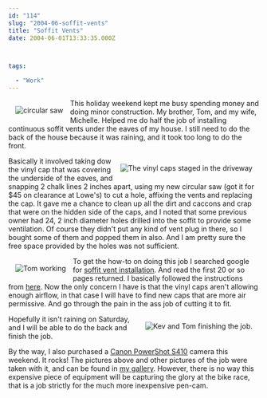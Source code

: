 ```yaml
---
id: "114"
slug: "2004-06-soffit-vents"
title: "Soffit Vents"
date: 2004-06-01T13:33:35.000Z



tags:

  - "Work"
---
```

<div class="sqs-html-content">
  <p><img style="float:left;margin:1em;" src="/images/circular-saw.jpg" alt="circular saw"/>This holiday weekend kept me busy spending money and doing minor construction.  My brother, Tom, and my wife, Michelle.  Helped me do half the job of installing continuous soffit vents under the eaves of my house.  I still need to do the back of the house because it was raining, and it took too long to do the front.</p>
<p><img style="float:right;margin:1em;"src="/images/siding-staging.jpg" alt="The vinyl caps staged in the driveway"/>Basically it involved taking dow the vinyl cap that was covering the underside of the eaves, and snapping 2 chalk lines 2 inches apart, using my new circular saw (got it for $45 on clearance at Lowe's) to cut a hole, affixing the vents and replacing the cap.  It gave me a chance to clean up all the dirt and caccons and crap that were on the hidden side of the caps, and I noted that some previous owner had 24, 2 inch diameter holes drilled into the soffit to provide some ventilation.  Of course they didn't put any kind of vent plug in there, so I bought some of them and popped them in also.  And I am pretty sure the free space provided by the holes was not sufficient.</p>
<p><img style="float: left;margin:1em;" src="/images/tom-soffit.jpg" alt="Tom working"/>
To get the how-to on doing this job I searched google for <a href="http://www.google.com/search?&amp;q=soffit%20vent%20installation">soffit vent installation</a>.  And read the first 20 or so pages returned.  I basically followed the instructions from <a href="http://www.thisoldhouse.com/toh/knowhow/heatingcooling/article/0,16417,194780-2,00.html">here</a>.  Now the only concern I have is that the vinyl caps aren't allowing enough airflow, in that case I will have to find new caps that are more air permissive.  And go through the pain in the ass job of cutting it to fit.</p>
<p><img style="float:right;margin:1em;" src="/images/kt-ladder.jpg" alt="Kev and Tom finishing the job."/></p>
<p style="clear: left;">Hopefully it isn't raining on Saturday, and I will be able to do the back and finish the job.</p>
<p style="clear:both;">By the way, I also purchased a <a href="http://consumer.usa.canon.com/ir/controller?act=ModelDetailAct&amp;fcategoryid=145&amp;modelid=9826">Canon PowerShot S410</a> camera this weekend.  It rocks!  The pictures above and other pictures of the job were taken with it, and can be found in <a href="http://mcallister.ws/gallery/soffit/">my gallery</a>.  However, there is no way this expensive piece of equipment will be capturing the glory at the bike race, that is a job strictly for the much more inexpensive pen-cam.</p>
</div>
